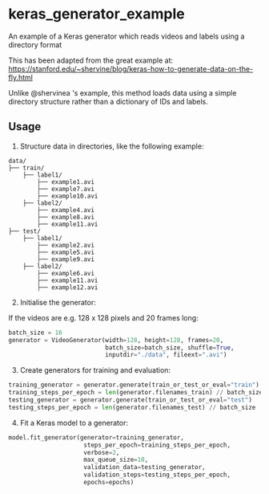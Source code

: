 # keras_generator_example

An example of a Keras generator which reads videos and labels using a directory format

This has been adapted from the great example at: https://stanford.edu/~shervine/blog/keras-how-to-generate-data-on-the-fly.html

Unlike @shervinea 's example, this method loads data using a simple directory structure rather than a dictionary of IDs and labels.

## Usage

1) Structure data in directories, like the following example:

```
data/
├── train/
    ├── label1/
        ├── example1.avi
        ├── example7.avi
        ├── example10.avi
    ├── label2/
        ├── example4.avi
        ├── example8.avi
        ├── example11.avi
├── test/
    ├── label1/
        ├── example2.avi
        ├── example5.avi
        ├── example9.avi
    ├── label2/
        ├── example6.avi
        ├── example11.avi
        ├── example12.avi
```

2) Initialise the generator:

If the videos are e.g. 128 x 128 pixels and 20 frames long:

```python
batch_size = 16
generator = VideoGenerator(width=128, height=128, frames=20,
                           batch_size=batch_size, shuffle=True,
                           inputdir="./data", fileext=".avi")
```

3) Create generators for training and evaluation:

```python
training_generator = generator.generate(train_or_test_or_eval="train")
training_steps_per_epoch = len(generator.filenames_train) // batch_size
testing_generator = generator.generate(train_or_test_or_eval="test")
testing_steps_per_epoch = len(generator.filenames_test) // batch_size
```

4) Fit a Keras model to a generator:

```python
model.fit_generator(generator=training_generator,
                     steps_per_epoch=training_steps_per_epoch,
                     verbose=2,
                     max_queue_size=10,
                     validation_data=testing_generator,
                     validation_steps=testing_steps_per_epoch,
                     epochs=epochs)
```
